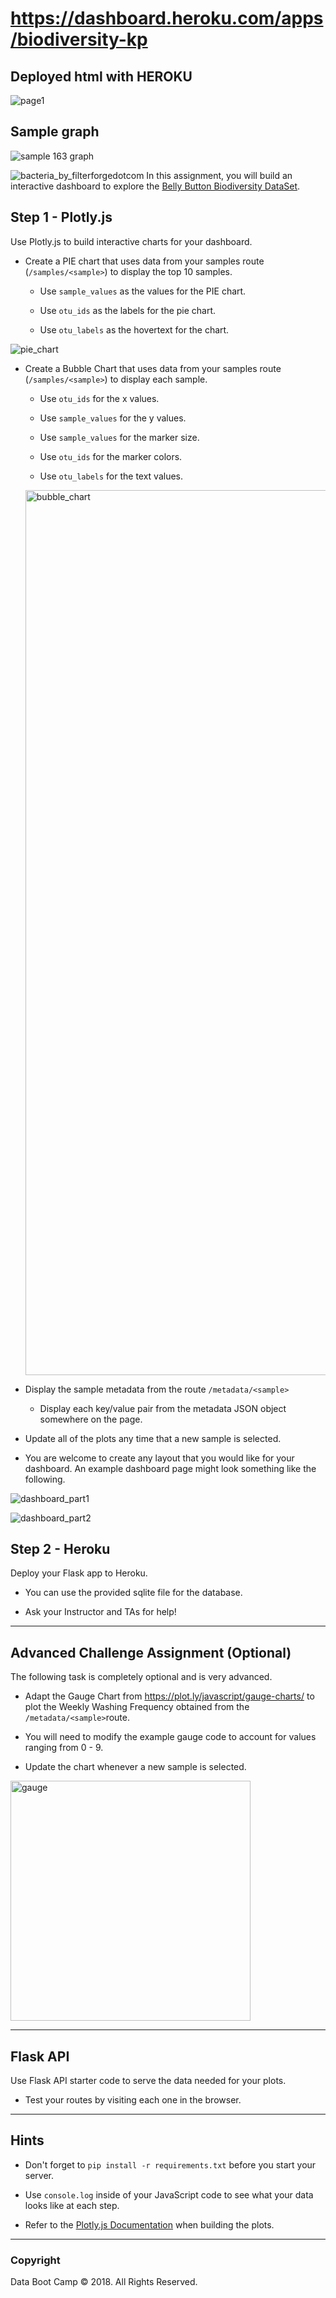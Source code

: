 # https://dashboard.heroku.com/apps/biodiversity-kp
## Deployed html with HEROKU
![page1](https://user-images.githubusercontent.com/46768393/64025369-86038580-cb0a-11e9-932d-41c49de5c460.png)


## Sample graph
![sample 163 graph](https://user-images.githubusercontent.com/46768393/64025374-8b60d000-cb0a-11e9-83d0-aeb9b7dd7a2f.png)


![bacteria_by_filterforgedotcom](https://user-images.githubusercontent.com/46768393/62843398-8df8a400-bc87-11e9-8456-494883515f94.jpg)
In this assignment, you will build an interactive dashboard to explore the [Belly Button Biodiversity DataSet](http://robdunnlab.com/projects/belly-button-biodiversity/).

## Step 1 - Plotly.js

Use Plotly.js to build interactive charts for your dashboard.

* Create a PIE chart that uses data from your samples route (`/samples/<sample>`) to display the top 10 samples.

  * Use `sample_values` as the values for the PIE chart.

  * Use `otu_ids` as the labels for the pie chart.

  * Use `otu_labels` as the hovertext for the chart.

 ![pie_chart](https://user-images.githubusercontent.com/46768393/62843448-d9ab4d80-bc87-11e9-9dcc-7755d4fe9c37.png)

* Create a Bubble Chart that uses data from your samples route (`/samples/<sample>`) to display each sample.

  * Use `otu_ids` for the x values.

  * Use `sample_values` for the y values.

  * Use `sample_values` for the marker size.

  * Use `otu_ids` for the marker colors.

  * Use `otu_labels` for the text values.

  <img width="1416" alt="bubble_chart" src="https://user-images.githubusercontent.com/46768393/62843518-550cff00-bc88-11e9-8653-83042eb6afe0.png">

* Display the sample metadata from the route `/metadata/<sample>`

  * Display each key/value pair from the metadata JSON object somewhere on the page.

* Update all of the plots any time that a new sample is selected.

* You are welcome to create any layout that you would like for your dashboard. An example dashboard page might look something like the following.

![dashboard_part1](https://user-images.githubusercontent.com/46768393/62843614-1f1c4a80-bc89-11e9-9494-1ed3b30e791b.png)


![dashboard_part2](https://user-images.githubusercontent.com/46768393/62843615-23486800-bc89-11e9-8df1-14465795e6d3.png)

## Step 2 - Heroku

Deploy your Flask app to Heroku.

* You can use the provided sqlite file for the database.

* Ask your Instructor and TAs for help!

- - -

## Advanced Challenge Assignment (Optional)

The following task is completely optional and is very advanced.

* Adapt the Gauge Chart from <https://plot.ly/javascript/gauge-charts/> to plot the Weekly Washing Frequency obtained from the `/metadata/<sample>`route.

* You will need to modify the example gauge code to account for values ranging from 0 - 9.

* Update the chart whenever a new sample is selected.

<img width="384" alt="gauge" src="https://user-images.githubusercontent.com/46768393/62843554-a3ba9900-bc88-11e9-8ddb-4104c0eb1fe4.png">

- - -

## Flask API

Use Flask API starter code to serve the data needed for your plots.

* Test your routes by visiting each one in the browser.

- - -

## Hints

* Don't forget to `pip install -r requirements.txt` before you start your server.

* Use `console.log` inside of your JavaScript code to see what your data looks like at each step.

* Refer to the [Plotly.js Documentation](https://plot.ly/javascript/) when building the plots.

- - -

### Copyright

Data Boot Camp © 2018. All Rights Reserved.
